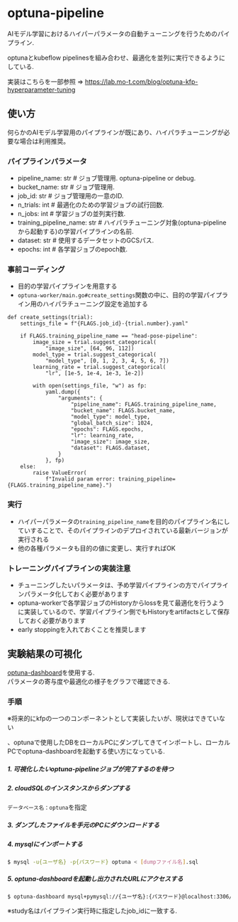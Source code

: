 # optuna-pipeline

AIモデル学習におけるハイパーパラメータの自動チューニングを行うためのパイプライン.

optunaとkubeflow pipelinesを組み合わせ、最適化を並列に実行できるようにしている.

実装はこちらを一部参照 => https://lab.mo-t.com/blog/optuna-kfp-hyperparameter-tuning

## 使い方

何らかのAIモデル学習用のパイプラインが既にあり、ハイパラチューニングが必要な場合は利用推奨。

### パイプラインパラメータ

- pipeline_name: str            # ジョブ管理用. optuna-pipeline or debug.
- bucket_name: str              # ジョブ管理用. 
- job_id: str                   # ジョブ管理用の一意のID.
- n_trials: int                 # 最適化のための学習ジョブの試行回数.
- n_jobs: int                   # 学習ジョブの並列実行数.
- training_pipeline_name: str   # ハイパラチューニング対象(optuna-pipelineから起動する)の学習パイプラインの名前.
- dataset: str                  # 使用するデータセットのGCSパス.
- epochs: int                   # 各学習ジョブのepoch数.

### 事前コーディング

- 目的の学習パイプラインを用意する
- `optuna-worker/main.go#create_settings`関数の中に、目的の学習パイプライン用のハイパラチューニング設定を追加する

```python:pipelines/head-pose-pipelineの例
def create_settings(trial):
    settings_file = f"{FLAGS.job_id}-{trial.number}.yaml"

    if FLAGS.training_pipeline_name == "head-pose-pipeline":
        image_size = trial.suggest_categorical(
            "image_size", [64, 96, 112])
        model_type = trial.suggest_categorical(
            "model_type", [0, 1, 2, 3, 4, 5, 6, 7])
        learning_rate = trial.suggest_categorical(
            "lr", [1e-5, 1e-4, 1e-3, 1e-2])

        with open(settings_file, "w") as fp:
            yaml.dump({
                "arguments": {
                    "pipeline_name": FLAGS.training_pipeline_name,
                    "bucket_name": FLAGS.bucket_name,
                    "model_type": model_type,
                    "global_batch_size": 1024,
                    "epochs": FLAGS.epochs,
                    "lr": learning_rate,
                    "image_size": image_size,
                    "dataset": FLAGS.dataset,
                }
            }, fp)
    else:
        raise ValueError(
            f"Invalid param error: training_pipeline={FLAGS.training_pipeline_name}.")
```

### 実行

- ハイパーパラメータの`training_pipeline_name`を目的のパイプライン名にしていすることで、そのパイプラインのデプロイされている最新バージョンが実行される
- 他の各種パラメータも目的の値に変更し、実行すればOK

### トレーニングパイプラインの実装注意
- チューニングしたいパラメータは、予め学習パイプラインの方でパイプラインパラメータ化しておく必要があります
- optuna-workerで各学習ジョブのHistoryからlossを見て最適化を行うように実装しているので、学習パイプライン側でもHistoryをartifactsとして保存しておく必要があります
- early stoppingを入れておくことを推奨します


## 実験結果の可視化

[optuna-dashboard](https://github.com/optuna/optuna-dashboard)を使用する.  
パラメータの寄与度や最適化の様子をグラフで確認できる.

### 手順

※将来的にkfpの一つのコンポーネントとして実装したいが、現状はできていない

、optunaで使用したDBをローカルPCにダンプしてきてインポートし、ローカルPCでoptuna-dashboardを起動する使い方になっている.


##### 1. 可視化したいoptuna-pipelineジョブが完了するのを待つ

##### 2. cloudSQLのインスタンスからダンプする
`データベース名：optuna`を指定

##### 3. ダンプしたファイルを手元のPCにダウンロードする

##### 4. mysqlにインポートする
```bash
$ mysql -u{ユーザ名} -p{パスワード} optuna < [dumpファイル名].sql
```

##### 5. optuna-dashboardを起動し出力されたURLにアクセスする

```bash
$ optuna-dashboard mysql+pymysql://{ユーザ名}:{パスワード}@localhost:3306/optuna
```

※study名はパイプライン実行時に指定したjob_idに一致する.
